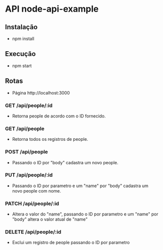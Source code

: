 # API node-api-example

## Instalação

- npm install

## Execução  

- npm start  

## Rotas  

- Página http://localhost:3000

### GET /api/people/:id

- Retorna people de acordo com o ID fornecido.

### GET /api/people

- Retorna todos os registros de people.

### POST /api/people

- Passando o ID por "body" cadastra um novo people.

### PUT /api/people/:id

- Passando o ID por parametro e um "name" por "body" cadastra um novo people com nome.

### PATCH /api/people/:id

- Altera o valor do "name", passando o ID por parametro e um "name" por "body" altera o valor atual de "name"

### DELETE /api/people/:id

- Exclui um registro de people passando o ID por parametro
